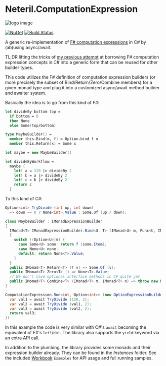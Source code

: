 # Neteril.ComputationExpression

![logo image](http://neteril.org/~jeremie/icon_neteril_computation_expression_github.png)


<a href="https://www.nuget.org/packages/Neteril.ComputationExpression"><img src="https://img.shields.io/nuget/v/Neteril.ComputationExpression.svg" alt="NuGet" /></a>
[![Build Status](https://dev.azure.com/jelaval/Neteril.ComputationExpression/_apis/build/status/garuma.Neteril.ComputationExpression)](https://dev.azure.com/jelaval/Neteril.ComputationExpression/_build/latest?definitionId=1)

A generic re-implementation of [F# computation expressions](https://docs.microsoft.com/en-us/dotnet/fsharp/language-reference/computation-expressions) in C# by (ab)using async/await.

TL;DR lifting the tricks of [my previous attempt](https://blog.neteril.org/blog/2017/04/26/maybe-computation-expression-csharp/) at borrowing F# computation expression concepts in C# into a generic form that can be reused for other builder types.

This code utilizes the F# definition of computation expression builders (or more precisely the subset of Bind/Return/Zero/Combine members) for a given monad type and plug it into a customized async/await method builder and awaiter system.

Basically the idea is to go from this kind of F#:

```fsharp
let divideBy bottom top =
  if bottom = 0
  then None
  else Some(top/bottom)

type MaybeBuilder() =
  member this.Bind(m, f) = Option.bind f m
  member this.Return(x) = Some x

let maybe = new MaybeBuilder()

let divideByWorkflow =
  maybe {
    let! a = 120 |> divideBy 2
    let! b = a |> divideBy 2
    let! c = b |> divideBy 2
    return c
  }
```

To this kind of C#:

```csharp
Option<int> TryDivide (int up, int down)
  => down == 0 ? None<int>.Value : Some.Of (up / down);

class MaybeBuilder : IMonadExpressionBuilder
{
  IMonad<T> IMonadExpressionBuilder.Bind<U, T> (IMonad<U> m, Func<U, IMonad<T>> f)
  {
    switch ((Option<U>)m) {
      case Some<U> some: return f (some.Item);
      case None<U> none:
      default: return None<T>.Value;
    }
  }
  public IMonad<T> Return<T> (T v) => Some.Of (v);
  public IMonad<T> Zero<T> () => None<T>.Value;
  // We don't have optional interface methods in C# quite yet
  public IMonad<T> Combine<T> (IMonad<T> m, IMonad<T> n) => throw new NotSupportedException ();
}

ComputationExpression.Run<int, Option<int>> (new OptionExpressionBuilder (), async () => {
  var val1 = await TryDivide (120, 2);
  var val2 = await TryDivide (val1, 2);
  var val3 = await TryDivide (val2, 2);
  return val3;
})
```

In this example the code is very similar with C#'s `await` becoming the equivalent of F#'s `let!`/`do!`. The library also supports the `yield` keyword via an extra API call.

In addition to the plumbing, the library provides some monads and their expression builder already. They can be found in the *Instances* folder. See the included [Workbook](https://github.com/Microsoft/Workbooks) `Examples` for API usage and full running samples.
